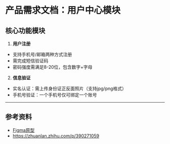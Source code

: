# **产品需求文档：用户中心模块**
## **核心功能模块**
1. **用户注册**
- 支持手机号/邮箱两种方式注册
- 需完成短信验证码
- 密码强度需满足8-20位，包含数字+字母
2. **信息验证**
- 实名认证：需上传身份证正反面照片（支持jpg/png格式）
- 手机号验证：一个手机号仅可绑定一个账号
---
## **参考资料**
- [Figma原型](https://www.figma.com/)
- https://zhuanlan.zhihu.com/p/390271059